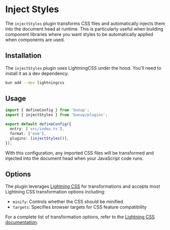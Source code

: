 # Inject Styles

The `injectStyles` plugin transforms CSS files and automatically injects them into the document head at runtime. This is particularly useful when building component libraries where you want styles to be automatically applied when components are used.

## Installation

The `injectStyles` plugin uses LightningCSS under the hood. You'll need to install it as a dev dependency:

```bash
bun add --dev lightningcss
```

## Usage

```ts [bunup.config.ts]
import { defineConfig } from 'bunup';
import { injectStyles } from 'bunup/plugins';

export default defineConfig({
  entry: ['src/index.ts'],
  format: ['esm'],
  plugins: [injectStyles()],
});
```

With this configuration, any imported CSS files will be transformed and injected into the document head when your JavaScript code runs.

## Options

The plugin leverages [Lightning CSS](https://lightningcss.dev/docs.html) for transformations and accepts most Lightning CSS transformation options including:

- `minify`: Controls whether the CSS should be minified
- `targets`: Specifies browser targets for CSS feature compatibility

For a complete list of transformation options, refer to the [Lightning CSS documentation](https://lightningcss.dev/docs.html).
